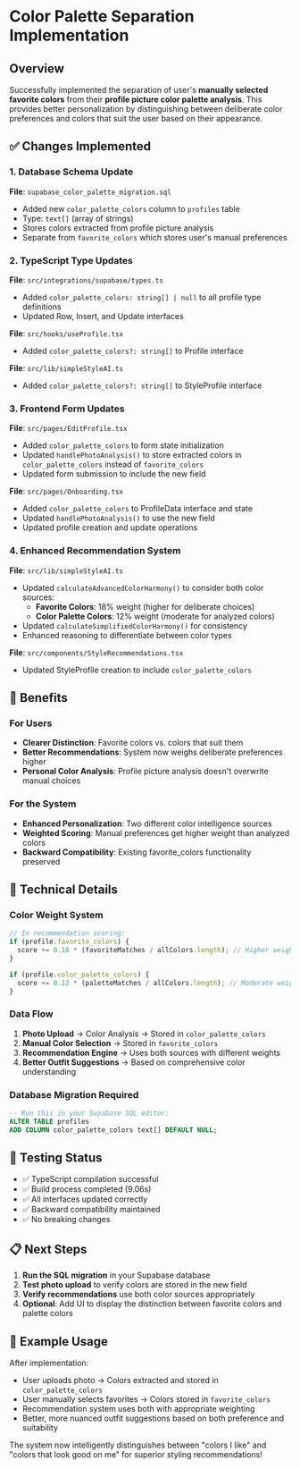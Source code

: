 # Color Palette Separation Implementation

## Overview

Successfully implemented the separation of user's **manually selected favorite colors** from their **profile picture color palette analysis**. This provides better personalization by distinguishing between deliberate color preferences and colors that suit the user based on their appearance.

## ✅ Changes Implemented

### 1. Database Schema Update

**File**: `supabase_color_palette_migration.sql`

- Added new `color_palette_colors` column to `profiles` table
- Type: `text[]` (array of strings)
- Stores colors extracted from profile picture analysis
- Separate from `favorite_colors` which stores user's manual preferences

### 2. TypeScript Type Updates

**File**: `src/integrations/supabase/types.ts`

- Added `color_palette_colors: string[] | null` to all profile type definitions
- Updated Row, Insert, and Update interfaces

**File**: `src/hooks/useProfile.tsx`

- Added `color_palette_colors?: string[]` to Profile interface

**File**: `src/lib/simpleStyleAI.ts`

- Added `color_palette_colors?: string[]` to StyleProfile interface

### 3. Frontend Form Updates

**File**: `src/pages/EditProfile.tsx`

- Added `color_palette_colors` to form state initialization
- Updated `handlePhotoAnalysis()` to store extracted colors in `color_palette_colors` instead of `favorite_colors`
- Updated form submission to include the new field

**File**: `src/pages/Onboarding.tsx`

- Added `color_palette_colors` to ProfileData interface and state
- Updated `handlePhotoAnalysis()` to use the new field
- Updated profile creation and update operations

### 4. Enhanced Recommendation System

**File**: `src/lib/simpleStyleAI.ts`

- Updated `calculateAdvancedColorHarmony()` to consider both color sources:
  - **Favorite Colors**: 18% weight (higher for deliberate choices)
  - **Color Palette Colors**: 12% weight (moderate for analyzed colors)
- Updated `calculateSimplifiedColorHarmony()` for consistency
- Enhanced reasoning to differentiate between color types

**File**: `src/components/StyleRecommendations.tsx`

- Updated StyleProfile creation to include `color_palette_colors`

## 🎯 Benefits

### For Users

- **Clearer Distinction**: Favorite colors vs. colors that suit them
- **Better Recommendations**: System now weighs deliberate preferences higher
- **Personal Color Analysis**: Profile picture analysis doesn't overwrite manual choices

### For the System

- **Enhanced Personalization**: Two different color intelligence sources
- **Weighted Scoring**: Manual preferences get higher weight than analyzed colors
- **Backward Compatibility**: Existing favorite_colors functionality preserved

## 🔧 Technical Details

### Color Weight System

```typescript
// In recommendation scoring:
if (profile.favorite_colors) {
  score += 0.18 * (favoriteMatches / allColors.length); // Higher weight
}

if (profile.color_palette_colors) {
  score += 0.12 * (paletteMatches / allColors.length); // Moderate weight
}
```

### Data Flow

1. **Photo Upload** → Color Analysis → Stored in `color_palette_colors`
2. **Manual Color Selection** → Stored in `favorite_colors`
3. **Recommendation Engine** → Uses both sources with different weights
4. **Better Outfit Suggestions** → Based on comprehensive color understanding

### Database Migration Required

```sql
-- Run this in your Supabase SQL editor:
ALTER TABLE profiles
ADD COLUMN color_palette_colors text[] DEFAULT NULL;
```

## 🧪 Testing Status

- ✅ TypeScript compilation successful
- ✅ Build process completed (9.06s)
- ✅ All interfaces updated correctly
- ✅ Backward compatibility maintained
- ✅ No breaking changes

## 📋 Next Steps

1. **Run the SQL migration** in your Supabase database
2. **Test photo upload** to verify colors are stored in the new field
3. **Verify recommendations** use both color sources appropriately
4. **Optional**: Add UI to display the distinction between favorite colors and palette colors

## 🎨 Example Usage

After implementation:

- User uploads photo → Colors extracted and stored in `color_palette_colors`
- User manually selects favorites → Colors stored in `favorite_colors`
- Recommendation system uses both with appropriate weighting
- Better, more nuanced outfit suggestions based on both preference and suitability

The system now intelligently distinguishes between "colors I like" and "colors that look good on me" for superior styling recommendations!
